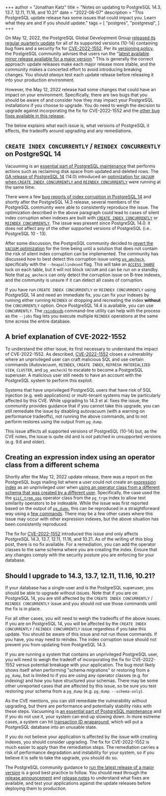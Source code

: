 +++
author = "Jonathan Katz"
title = "Notes on updating to PostgreSQL 14.3, 13.7, 12.11, 11.16, and 10.21"
date = "2022-06-07"
description = "This PostgreSQL update release has some issues that could impact you. Learn what they are and if you should update."
tags = [
    "postgres",
    "postgresql",
]
+++

On May 12, 2022, the PostgreSQL Global Development Group
[released its regular quarterly update](https://www.postgresql.org/about/news/postgresql-143-137-1211-1116-and-1021-released-2449/) for all of its supported versions (10-14) containing
bug fixes and a security fix for [CVE-2022-1552](https://www.postgresql.org/support/security/CVE-2022-1552/). Per its [versioning policy](https://www.postgresql.org/support/versioning/),
the PostgreSQL community advises that users run the
"[latest available minor release available for a major version](https://www.postgresql.org/support/versioning/)."
This is generally the correct approach: update releases make each major release
more stable, and the community makes a concerted effort to avoid introducing
breaking changes. You should *always* test each update release before releasing
it into your production environment.

However, the May 12, 2022 release had some changes that could have an impact on
your environment. Specifically, there are two bugs that you should be aware of
and consider how they may impact your PostgreSQL installations if you choose to
upgrade. You do need to weigh the decision to upgrade against incorporating the
fix for CVE-2022-1552 and the
[other bug fixes available in this release](https://www.postgresql.org/about/news/postgresql-143-137-1211-1116-and-1021-released-2449/).

The below explains what each issue is, what versions of PostgreSQL it effects,
the tradeoffs around upgrading and any remediations.

## `CREATE INDEX CONCURRENTLY` / `REINDEX CONCURRENTLY` on PostgreSQL 14

Vacuuming is an
[essential part of PostgreSQL maintenance](https://www.postgresql.org/docs/current/routine-vacuuming.html)
that performs actions such as reclaiming disk space from updated and deleted
rows. The [GA release of PostgreSQL 14](https://www.postgresql.org/about/news/postgresql-14-released-2318/)
(14.0) introduced an
[optimization for `VACUUM` when `CREATE INDEX CONCURRENTLY` and `REINDEX CONCURRENTLY`](https://git.postgresql.org/gitweb/?p=postgresql.git;a=commit;h=d9d076222f5b) were
running at the same time.

There were a few
[bug reports of index corruption in PostgreSQL 14](https://www.postgresql.org/message-id/17485-396609c6925b982d%40postgresql.org) and shortly after the PostgreSQL 14.3
release, several members of the PostgreSQL community were able to consistently
reproduce the issue. The optimization described in the above paragraph could
lead to cases of silent index corruption when indexes are built with
[`CREATE INDEX CONCURRENTLY`](https://www.postgresql.org/docs/current/sql-createindex.html)
or [`REINDEX CONCURRENTLY`](https://www.postgresql.org/docs/current/sql-reindex.html).
The issue was present since PostgreSQL 14.0: it does not affect any of the other
supported versions of PostgreSQL (i.e.. PostgreSQL 10 - 13).

After some discussion, the PostgreSQL community decided to
[revert the `VACUUM` optimization](https://git.postgresql.org/gitweb/?p=postgresql.git;a=commitdiff;h=e28bb885196916b0a3d898ae4f2be0e38108d81b) for
the time being until a solution that does not contain the risk of silent index
corruption can be implemented. The community has discussed how to best detect
this corruption issue using
[`pg_amcheck`](https://www.postgresql.org/docs/current/app-pgamcheck.html),
specifically with the `--heapallindexed` flag. This will take an
[`ACCESS SHARE`](https://www.postgresql.org/docs/current/explicit-locking.html)
lock on each table, but it will not block `VACUUM` and can be run on a standby.
Note that `pg_amcheck` can only detect the corruption issue on B-tree indexes,
and the community is unsure if it can detect all cases of corruption.

If you have run `CREATE INDEX CONCURRENTLY` or `REINDEX CONCURRENTLY` using
PostgreSQL 14 and need an immediate fix, you can fix your indexes by running
either running `REINDEX` or dropping and recreating the index **without** the
`CONCURRENTLY` option. Once PostgreSQL 14.4 is available, you can use
`CONCURRENTLY`. The
[`reindexdb`](https://www.postgresql.org/docs/current/app-reindexdb.html)
command-line utility can help with the process as the `--jobs` flag lets you
execute multiple `REINDEX` operations at the same time across the entire
database.

## A brief explanation of CVE-2022-1552

To understand the other issue, its first necessary to understand the impact of
CVE-2022-1552. As described,
[CVE-2022-1552](https://www.postgresql.org/support/security/CVE-2022-1552/)
closes a vulnerability where an unprivileged user can craft malicious SQL and
use certain commands (Autovacuum, `REINDEX`, `CREATE INDEX`,
`REFRESH MATERIALIZED VIEW`, `CLUSTER`, and `pg_amcheck`) to escalate to become
a PostgreSQL superuser. A malicious user still needs to have an account with the
PostgreSQL system to perform this exploit.

Systems that have unprivileged PostgreSQL users that have risk of SQL injection
(e.g. web applications) or multi-tenant systems may be particularly affected by
this CVE. While upgrading to 14.3 et al. fixes the issue, the community provides
guidance that if you cannot take this upgrade, you can still remediate the issue
by disabling autovacuum (with a warning on performance tradeoffs), not running
the above commands, and to not perform restores using the output from
`pg_dump`.

This issue affects all supported versions of PostgreSQL (10-14) but, as the CVE
notes, the issue is quite old and is not patched in unsupported versions (e.g.
9.6 and older).

## Creating an expression index using an operator class from a different schema

Shortly after the May 12, 2022 update release, there was a report on the
PostgreSQL bugs mailing list where a user could not create an
[expression index](https://www.postgresql.org/docs/current/indexes-expressional.html)
as an unprivileged user when
[using an operator class from a different schema that was created by a different user](https://www.postgresql.org/message-id/flat/20220531152855.GA2236210%40nathanxps13#cf62ad5183084f9da0f458c446bb995d).
Specifically, the case used the the
[`gist_trgm_ops`](https://www.postgresql.org/docs/current/pgtrgm.html#id-1.11.7.42.8)
operator class from the `pg_trgm` index to allow text similarity operators to be
indexable. While the issue was first reported based on the output of
[`pg_dump`](https://www.postgresql.org/docs/current/app-pgdump.html), this can
be reproduced in a straightforward way using a
[few commands](https://www.postgresql.org/message-id/20220526055047.GA3153526%40rfd.leadboat.com).
There may be a few other cases where this issue may occur with other expression
indexes, but the above situation has been consistently reproduced.

The fix for [CVE-2022-1552](https://www.postgresql.org/support/security/CVE-2022-1552/)
introduced this issue and only affects PostgreSQL 14.3, 13.7, 12.11, 11.16, and
10.21. As of the writing of this blog post, there is no fix available. For a
remediation, you can add the operator classes to the same schema where you are
creating the index. Ensure that any changes comply with the security posture
you are enforcing for your database.

## Should I upgrade to 14.3, 13.7, 12.11, 11.16, 10.21?

If your database has a single-user and is the PostgreSQL superuser, you should
be able to upgrade without issues. Note that if you are on PostgreSQL 14, you
are still affected by the `CREATE INDEX CONCURRENTLY` / `REINDEX CONCURRENTLY`
issue and you should not use those commands until the fix is in place.

For all other cases, you will need to weigh the tradeoffs of the above issues.
If you are on PostgreSQL 14, you will be affected by the
`CREATE INDEX CONCURRENTLY` / `REINDEX CONCURRENTLY` issue regardless if you
take this update. You should be aware of this issue and not run those commands.
If you have, you may need to reindex. The index corruption issue should not
prevent you from updating from PostgreSQL 14.3.

If you are running a system that contains an unprivileged PostgreSQL user, you
will need to weigh the tradeoff of incorporating the fix for CVE-2022-1552
versus potential breakage with your application. The bug most likely shows
itself when performing "schema migrations" or restoring from a `pg_dump`, but is
limited to if you are using any operator classes (e.g. for indexing) and how you
have structured your schemas. There may be some other unreported cases
that are affected by this issue, so be sure you test restoring your schema from
a `pg_dump` (e.g. `pg_dump --schema-only`).

As the CVE mentions, you can still remediate the vulnerability without
upgrading, but there are performance and potentially stability risks with these
steps. Vacuuming is
[an essential part of PostgreSQL maintenance](https://www.postgresql.org/docs/current/routine-vacuuming.html)
and if you do not use it, your system can end up slowing down. In more extreme
cases, a system can hit
[transaction ID wraparound](https://www.postgresql.org/docs/current/routine-vacuuming.html#VACUUM-FOR-WRAPAROUND),
which will put a PostgreSQL database into an unusable state.

If you do not believe your application is affected by the issue with creating
indexes, you should consider upgrading. The fix for CVE-2022-1552 is much easier
to apply than the remediation steps. The remediation carries a risk of
performance degradation and instability for your system, so if you believe it is
safe to take the upgrade, you should do so.

The PostgreSQL community guidance to
[run the latest release of a major version](https://www.postgresql.org/support/versioning/)
is a good best practice to follow. You should read through the
[release announcement](https://www.postgresql.org/about/news/postgresql-143-137-1211-1116-and-1021-released-2449/) and [release notes](https://www.postgresql.org/docs/release/)
to understand what fixes are available, and test your applications against the
update releases before deploying them to production.
